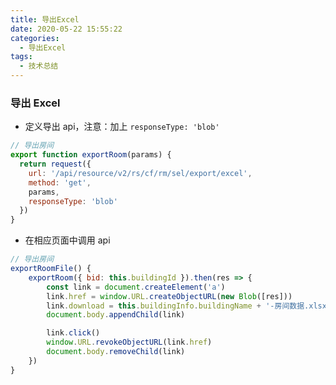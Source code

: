 ```yaml
---
title: 导出Excel
date: 2020-05-22 15:55:22
categories:
  - 导出Excel
tags:
  - 技术总结
---
```


### 导出 Excel

- 定义导出 api，注意：加上 `responseType: 'blob'`

```javascript
// 导出房间
export function exportRoom(params) {
  return request({
    url: '/api/resource/v2/rs/cf/rm/sel/export/excel',
    method: 'get',
    params,
    responseType: 'blob'
  })
}
```

- 在相应页面中调用 api

```javascript
// 导出房间
exportRoomFile() {
    exportRoom({ bid: this.buildingId }).then(res => {
        const link = document.createElement('a')
        link.href = window.URL.createObjectURL(new Blob([res]))
        link.download = this.buildingInfo.buildingName + '-房间数据.xlsx'
        document.body.appendChild(link)

        link.click()
        window.URL.revokeObjectURL(link.href)
        document.body.removeChild(link)
    })
}
```

